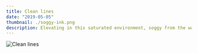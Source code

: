 ```yaml
---
title: Clean lines
date: "2019-05-05"
thumbnail: ./soggy-ink.png
description: Elevating in this saturated environment, soggy from the waves, learning with every failure and from the ashes WE RISE
---
```


![Clean lines](./clem-onojeghuo-207792-unsplash.jp)